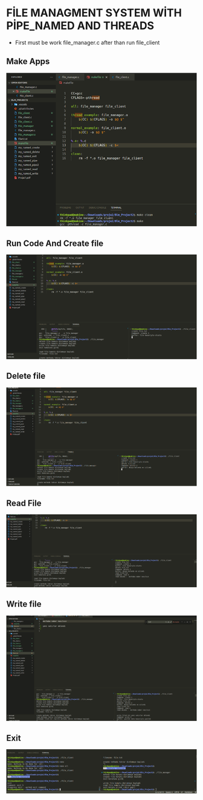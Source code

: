 # FİLE MANAGMENT SYSTEM WİTH PİPE_NAMED AND THREADS
* First must be work file_manager.c after than run file_client

## Make Apps
![](./ekranciktilari/make.png)

## Run Code And Create file
![](./ekranciktilari/create.png)

## Delete file
![](./ekranciktilari/delete.png)

## Read File 
![](./ekranciktilari/read.png)

## Write file
![](./ekranciktilari/write.png)

## Exit
![](./ekranciktilari/exit.png)



